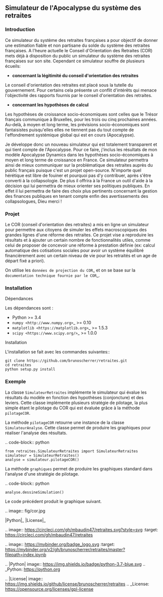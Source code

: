 ## Simulateur de l'Apocalypse du système des retraites


### Introduction 
Ce simulateur du système des retraites françaises a pour objectif de donner une estimation fiable et non partisane du solde du système des retraites françaises. A l'heure actuelle le Conseil d'Orientation des Retraites (COR) mets déjà à disposition du public un simulateur du système des retraites françaises sur son site. Cependant ce simulateur souffre de plusieurs écueils:
- **concernant la légitimité du conseil d'orientation des retraites**

Le conseil d'orientation des retraites est placé sous la tutelle du gouvernement. Pour certains cela présente un conflit d'intérêts qui menace l'objectivité des rapports fournis par le conseil d'orientation des retraites.

- **concernant les hypothèses de calcul**
 
 Les hypothèses de croissance socio-économiques sont celles que le Trésor français communique à Bruxelles, pour les trois ou cinq prochaines années. Au-delà, à moyen et long terme, les prévisions socio-économiques sont fantaisistes puisqu'elles elles ne tiennent pas du tout compte de l'effondrement systémique global qui est en cours (Apocalypse). 

Je développe donc un nouveau simulateur qui est totalement transparent et qui tient compte de l'Apocalypse. Pour ce faire, j'inclus les résultats de mon modèle Apocalypse Dynamics dans les hypothèses socio-économiques à moyen et long terme de croissance en France. Ce simulateur permettra ainsi de mieux communiquer sur la problématique des retraites auprès du public français puisque c'est un projet open-source. N'importe quel hérétique est libre de fouiner et pourquoi pas d'y contribuer, après s'être converti à la collapsologie.
De plus il offrira à la France un outil d'aide à la décision qui lui permettra de mieux orienter ses politiques publiques. En effet il lui permettra de faire des choix plus pertinents concernant la gestion des finances publiques en tenant compte enfin des avertissements des collapsologues, Dieu merci ! 


### Projet

Le COR (conseil d'orientation des retraites) a mis en ligne un simulateur pour permettre aux citoyens de simuler les effets macroscopiques des grandes lignes d'une réforme des retraites.
Ce projet vise a reproduire les résultats et à ajouter un certain nombre de fonctionnalités utiles, comme celui de proposer de concevoir une réforme à prestation définie (ex: calcul automatique des cotisations sociales pour avoir un système équilibré financièrement avec un certain niveau de vie pour les retraités et un age de départ fixé a priori).

On utilise les `données de projection du COR`_ et on se base sur la `documentation technique fournie par le COR`_.



### Installation


Dépendances

Les dépendances sont :

- Python >= 3.4
- `numpy <http://www.numpy.org>`_ >= 0.10
- `matplotlib <https://matplotlib.org>`_ >= 1.5.3
- `scipy <https://www.scipy.org/>`_ >= 1.0.0

Installation

L'installation se fait avec les commandes suivantes::

    git clone https://github.com/brunoscherrer/retraites.git
    cd retraites
    python setup.py install

### Exemple

La classe ``SimulateurRetraites`` implémente le simulateur qui évalue les résultats 
du modèle en fonction des hypothèses (conjoncture) et des leviers. 
Cette classe implémente plusieurs stratégie de pilotage, la plus simple étant 
le pilotage du COR qui est évaluée grâce à la méthode ``pilotageCOR``. 
 
La méthode ``pilotageCOR`` retourne une instance de la classe ``SimulateurAnalyse``. 
Cette classe permet de produire les graphiques pour réaliser l'analyse 
des résultats. 

.. code-block:: python

	from retraites.SimulateurRetraites import SimulateurRetraites
	simulateur = SimulateurRetraites()
	analyse = simulateur.pilotageCOR()

La méthode ``graphiques`` permet de produire les graphiques standard dans l'analyse 
d'une stratégie de pilotage. 

.. code-block:: python

	analyse.dessineSimulation()

Le code précédent produit le graphique suivant. 

.. image::  fig/cor.jpg


|Python|_ |License|_

.. image:: https://circleci.com/gh/mbaudin47/retraites.svg?style=svg
    :target: https://circleci.com/gh/mbaudin47/retraites

.. image:: https://mybinder.org/badge_logo.svg
 :target: https://mybinder.org/v2/gh/brunoscherrer/retraites/master?filepath=index.ipynb

.. |Python| image:: https://img.shields.io/badge/python-3.7-blue.svg
.. _Python: https://python.org

.. |License| image:: https://img.shields.io/github/license/brunoscherrer/retraites
.. _License: https://opensource.org/licenses/gpl-license


